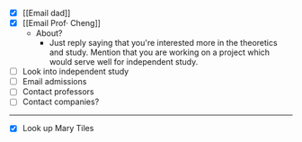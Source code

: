 - [x] [[Email dad]]
- [x] [[Email Prof· Cheng]]
	- About?
		- Just reply saying that you're interested more in the theoretics and study. Mention that you are working on a project which would serve well for independent study.
- [ ] Look into independent study
- [ ] Email admissions
- [ ] Contact professors
- [ ] Contact companies?
___
- [x] Look up Mary Tiles